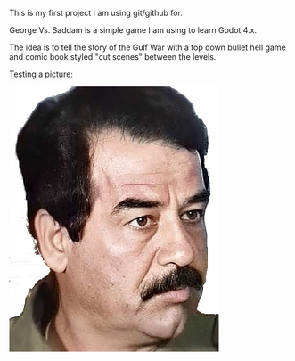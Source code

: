 This is my first project I am using git/github for.

George Vs. Saddam is a simple game I am using to learn Godot 4.x.

The idea is to tell the story of the Gulf War with a top down bullet hell game
and comic book styled "cut scenes" between the levels.

Testing a picture:

![Saddam](https://github.com/mfeineigle/george_vs_saddam/blob/master/assets/characters/saddam_face.png?raw=true)

